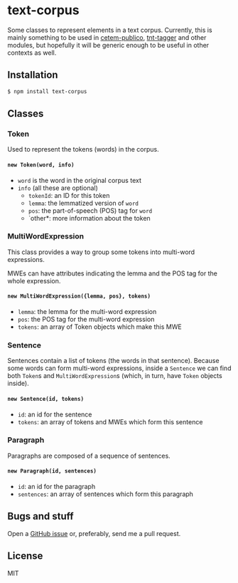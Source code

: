 
# text-corpus

Some classes to represent elements in a text corpus. Currently, this
is mainly something to be used in [cetem-publico](https://www.npmjs.com/package/cetem-publico), [tnt-tagger]() and other modules, but hopefully it will be generic enough to be useful in other contexts as well.

## Installation

```bash
$ npm install text-corpus
```

## Classes

### Token
Used to represent the tokens (words) in the corpus.

#### `new Token(word, info)`

* `word` is the word in the original corpus text
* `info` (all these are optional)
    * `tokenId`: an ID for this token
    * `lemma`: the lemmatized version of `word`
    * `pos`: the part-of-speech (POS) tag for `word`
    * `other*: more information about the token

### MultiWordExpression

This class provides a way to group some tokens into multi-word
expressions.

MWEs can have attributes indicating the lemma and the POS tag
for the whole expression.

#### `new MultiWordExpression({lemma, pos}, tokens)`

* `lemma`: the lemma for the multi-word expression
* `pos`: the POS tag for the multi-word expression
* `tokens`: an array of Token objects which make this MWE

### Sentence

Sentences contain a list of tokens (the words in that sentence).
Because some words can form multi-word expressions, inside a
`Sentence` we can find both `Token`s and `MultiWordExpression`s
(which, in turn, have `Token` objects inside).

#### `new Sentence(id, tokens)`

* `id`: an id for the sentence
* `tokens`: an array of tokens and MWEs which form this sentence

### Paragraph
Paragraphs are composed of a sequence of sentences.

#### `new Paragraph(id, sentences)`

* `id`: an id for the paragraph
* `sentences`: an array of sentences which form this paragraph

## Bugs and stuff

Open a [GitHub issue](https://github.com/andrefs/node-text-corpus/issues) or, preferably, send me a pull request.

## License

MIT

